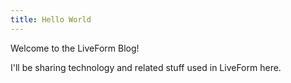 ```yaml
---
title: Hello World
---
```

Welcome to the LiveForm Blog!

I'll be sharing technology and related stuff used in LiveForm here.


